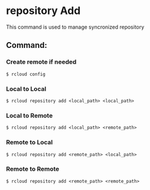 # repository Add
This command is used to manage syncronized repository

## Command:

### Create remote if needed
`$ rcloud config`

### Local to Local
`$ rcloud repository add <local_path> <local_path>`

### Local to Remote
`$ rcloud repository add <local_path> <remote_path>`

### Remote to Local
`$ rcloud repository add <remote_path> <local_path>`

### Remote to Remote
`$ rcloud repository add <remote_path> <remote_path>`